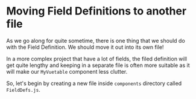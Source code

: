 # Moving Field Definitions to another file

As we go along for quite sometime, there is one thing that we should do with the Field Definition. We should move it out into its own file!

In a more complex project that have a lot of fields, the filed definition will get quite lengthy and keeping in a separate file is often more suitable as it will make our `MyVuetable` component less clutter.

So, let's begin by creating a new file inside `components` directory called `FieldDefs.js`.